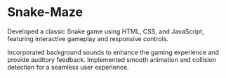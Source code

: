 # Snake-Maze

Developed a classic Snake game using HTML, CSS, and JavaScript, featuring interactive gameplay and responsive
controls.

Incorporated background sounds to enhance the gaming experience and provide auditory feedback. Implemented
smooth animation and collision detection for a seamless user experience.
